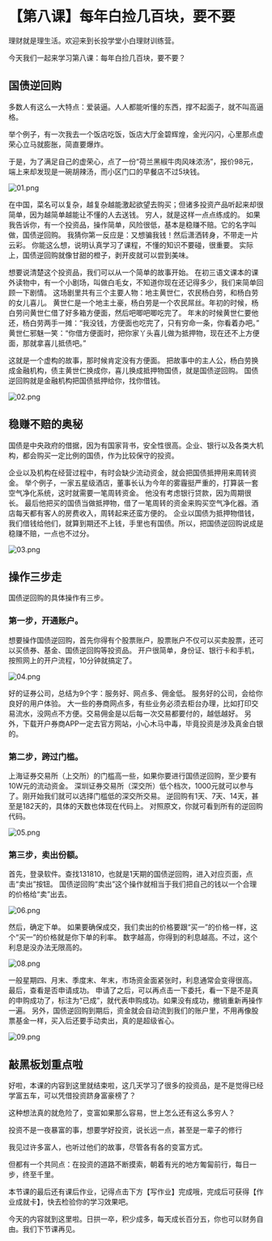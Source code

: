 # 【第八课】每年白捡几百块，要不要
理财就是理生活。欢迎来到长投学堂小白理财训练营。


今天我们一起来学习第八课：每年白捡几百块，要不要？ 

## 国债逆回购
多数人有这么一大特点：爱装逼。人人都能听懂的东西，撑不起面子，就不叫高逼格。

举个例子，有一次我去一个饭店吃饭，饭店大厅金碧辉煌，金光闪闪，心里那点虚荣心立马就膨胀，简直要爆炸。

于是，为了满足自己的虚荣心，点了一份“荷兰黑椒牛肉风味浓汤”，报价98元，端上来却发现是一碗胡辣汤，而小区门口的早餐店不过5块钱。

![01.png](assets/01.png)

在中国，菜名可以复杂，越复杂越能激起欲望去购买；但诸多投资产品听起来却很简单，因为越简单越能让不懂的人去送钱。
穷人，就是这样一点点练成的。
如果我告诉你，有一个投资品，操作简单，风险很低，基本是稳赚不赔。它的名字叫做，国债逆回购。
我猜你第一反应是：又想骗我钱！然后潇洒转身，不带走一片云彩。
你能这么想，说明认真学习了课程，不懂的知识不要碰，很重要。
实际上，国债逆回购就像甘甜的橙子，剥开皮就可以尝到美味。

想要说清楚这个投资品，我们可以从一个简单的故事开始。
在初三语文课本的课外读物中，有一个小剧场，叫做白毛女，不知道你现在还记得多少，我们来简单回顾一下剧情。
这场剧里共有三个主要人物：地主黄世仁，农民杨白劳，和杨白劳的女儿喜儿。
黄世仁是一个地主土豪，杨白劳是一个农民屌丝。年初的时候，杨白劳问黄世仁借了好多箱方便面，然后吧唧吧唧吃完了。
年末的时候黄世仁要他还，杨白劳两手一摊：“我没钱，方便面也吃完了，只有穷命一条，你看着办吧。”
黄世仁邪魅一笑：“你借方便面时，把你家丫头喜儿做为抵押物，现在还不上方便面，那就拿喜儿抵债吧。”

这就是一个虚构的故事，那时候肯定没有方便面。
把故事中的主人公，杨白劳换成金融机构，债主黄世仁换成你，喜儿换成抵押物国债，就是国债逆回购。
国债逆回购就是金融机构把国债抵押给你，找你借钱。

![02.png](assets/02.png)

## 稳赚不赔的奥秘
国债是中央政府的借据，因为有国家背书，安全性很高。企业、银行以及各类大机构，都会购买一定比例的国债，作为比较保守的投资。

企业以及机构在经营过程中，有时会缺少流动资金，就会把国债抵押用来周转资金。
举个例子，一家五星级酒店，董事长认为今年的雾霾挺严重的，打算装一套空气净化系统，这时就需要一笔周转资金。
他没有考虑银行贷款，因为周期很长。
最后他把买的国债当做抵押物，借了一笔周转的资金来购买空气净化器。酒店每天都有客人的房费收入，周转起来还蛮方便的。
企业以国债为抵押物借钱，我们借钱给他们，就算到期还不上钱，手里也有国债。所以，把国债逆回购说成是稳赚不赔，一点也不过分。

![03.png](assets/03.png)

## 操作三步走
国债逆回购的具体操作有三步。

### 第一步，开通账户。
想要操作国债逆回购，首先你得有个股票账户，股票账户不仅可以买卖股票，还可以买债券、基金、国债逆回购等投资品。
开户很简单，身份证、银行卡和手机，按照网上的开户流程，10分钟就搞定了。

![04.png](assets/04.png)

好的证券公司，总结为9个字：服务好、网点多、佣金低。
服务好的公司，会给你良好的用户体验。
大一些的券商网点多，有些业务必须去柜台办理，比如打印交易流水，没网点不方便。交易佣金是以后每一次交易都要付的，越低越好。
另外，下载开户券商APP一定去官方网站，小心木马中毒，毕竟投资是涉及真金白银的。

### 第二步，跨过门槛。
上海证券交易所（上交所）的门槛高一些，如果你要进行国债逆回购，至少要有10W元的流动资金。
深圳证券交易所（深交所）低个档次，1000元就可以参与了。刚开始我们就可以选择门槛低的深交所交易。
逆回购有1天、7天、14天，甚至是182天的，具体的天数也体现在代码上。
对照原文，你就可看到所有的逆回购代码。

![05.png](assets/05.png)

### 第三步，卖出份额。
首先，登录软件。查找131810，也就是1天期的国债逆回购，进入对应页面，点击“卖出”按钮。
国债逆回购“卖出”这个操作就相当于我们把自己的钱以一个合理的价格给“卖”出去。

![06.png](assets/06.png)

然后，确定下单。
如果要确保成交，我们卖出的价格要跟“买一”的价格一样，这个“买一”的价格就是你下单的利率。
数字越高，你得到的利息越高。不过，这个利息是没办法无限高的。

![08.png](assets/08.png)

一般星期四、月末、季度末、年末，市场资金面紧张时，利息通常会变得很高。
最后，查看是否申请成功。
申请了之后，可以再点击一下委托，看一下是不是真的申购成功了，标注为“已成”，就代表申购成功。如果没有成功，撤销重新再操作一遍。
另外，国债逆回购到期后，资金就会自动流到我们的账户里，不用再像股票基金一样，买入后还要手动卖出，真的是超级省心。

![09.png](assets/09.png)

## 敲黑板划重点啦
好啦，本课的内容到这里就结束啦，这几天学习了很多的投资品，是不是觉得已经学富五车，可以凭借投资跻身富豪榜了？

这种想法真的就危险了，变富如果那么容易，世上怎么还有这么多穷人？

投资不是一夜暴富的事，想要学好投资，说长远一点，甚至是一辈子的修行

我见过许多富人，也听过他们的故事，尽管各有各的变富方式。

但都有一个共同点：在投资的道路不断摸索，朝着有光的地方匍匐前行，每日一步，终至千里。

本节课的最后还有课后作业，记得点击下方【写作业】完成哦，完成后可获得【作业成就卡】，快去检验你的学习效果吧。

今天的内容就到这里啦。日拱一卒，积少成多，每天成长百分五，你也可以财务自由。我们下节课再见。

